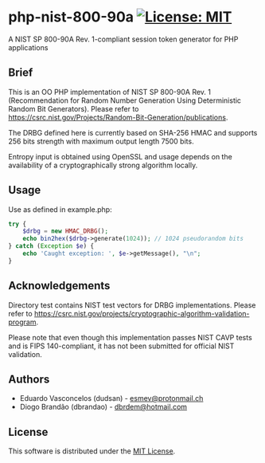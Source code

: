 # php-nist-800-90a [![License: MIT](https://img.shields.io/badge/License-MIT-yellow.svg)](https://opensource.org/licenses/MIT)
A NIST SP 800-90A Rev. 1-compliant session token generator for PHP applications

## Brief
This is an OO PHP implementation of NIST SP 800-90A Rev. 1 (Recommendation for Random Number Generation Using Deterministic Random Bit Generators). Please refer to https://csrc.nist.gov/Projects/Random-Bit-Generation/publications.

The DRBG defined here is currently based on SHA-256 HMAC and supports 256 bits strength with maximum output length 7500 bits.

Entropy input is obtained using OpenSSL and usage depends on the availability of a cryptographically strong algorithm locally.

## Usage

Use as defined in example.php:

```php
try {
    $drbg = new HMAC_DRBG();
    echo bin2hex($drbg->generate(1024)); // 1024 pseudorandom bits
} catch (Exception $e) {
    echo 'Caught exception: ', $e->getMessage(), "\n";
}
```

## Acknowledgements

Directory test contains NIST test vectors for DRBG implementations. Please refer to https://csrc.nist.gov/projects/cryptographic-algorithm-validation-program.

Please note that even though this implementation passes NIST CAVP tests and is FIPS 140-compliant, it has not been submitted for official NIST validation.

## Authors

* Eduardo Vasconcelos (dudsan) - esmev@protonmail.ch
* Diogo Brandão (dbrandao) - dbrdem@hotmail.com

## License

This software is distributed under the [MIT License](https://github.com/dudsan/php-nist-800-90a/blob/master/LICENSE).


